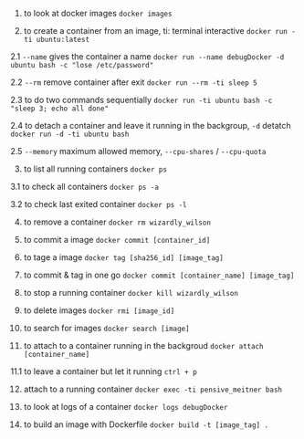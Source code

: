1. to look at docker images
`docker images`

2. to create a container from an image, ti: terminal interactive
`docker run -ti ubuntu:latest`

2.1 `--name` gives the container a name
`docker run --name debugDocker -d ubuntu bash -c "lose /etc/password"`

2.2 `--rm` remove container after exit
`docker run --rm -ti sleep 5`

2.3 to do two commands sequentially
`docker run -ti ubuntu bash -c "sleep 3; echo all done"`

2.4 to detach a container and leave it running in the backgroup, `-d` detatch
`docker run -d -ti ubuntu bash`

2.5 `--memory` maximum allowed memory, `--cpu-shares` / `--cpu-quota` 

3. to list all running containers 
`docker ps`

3.1 to check all containers
`docker ps -a`

3.2 to check last exited container
`docker ps -l`

4. to remove a container
`docker rm wizardly_wilson`

5. to commit a image
`docker commit [container_id]`

6. to tage a image
`docker tag [sha256_id] [image_tag]` 

7. to commit & tag in one go
`docker commit [container_name] [image_tag]`

8. to stop a running container
`docker kill wizardly_wilson`

9. to delete images
`docker rmi [image_id]`

10. to search for images 
`docker search [image]`

11. to attach to a container running in the backgroud 
`docker attach [container_name]`

11.1 to leave a container but let it running 
`ctrl + p`

12. attach to a running container
`docker exec -ti pensive_meitner bash`

13. to look at logs of a container
`docker logs debugDocker`

14. to build an image with Dockerfile
`docker build -t [image_tag] .`
